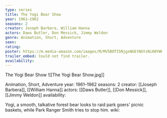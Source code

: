 ```yaml
---
type: series
title: The Yogi Bear Show
year: 1961–1962
seasons: 2
creator: Joseph Barbera, William Hanna
actors: Daws Butler, Don Messick, Jimmy Weldon
genre: Animation, Short, Adventure
seen:
rating: 
poster: https://m.media-amazon.com/images/M/MV5BOTI5NjgxNGEtNGYzNi00YWRiLTk3OTctY2JkNWIzOGEyZGZjXkEyXkFqcGdeQXVyODk1MjAxNzQ@._V1_SX300.jpg
trailer_embed: Could not find trailer.
availability:
---
```

The Yogi Bear Show
![[The Yogi Bear Show.jpg]]

Animation, Short, Adventure
year: 1961–1962
seasons: 2
creator: [[Joseph Barbera]], [[William Hanna]]
actors: [[Daws Butler]], [[Don Messick]], [[Jimmy Weldon]]
availability:

Yogi, a smooth, talkative forest bear looks to raid park goers' picnic baskets, while Park Ranger Smith tries to stop him.
wiki: 


